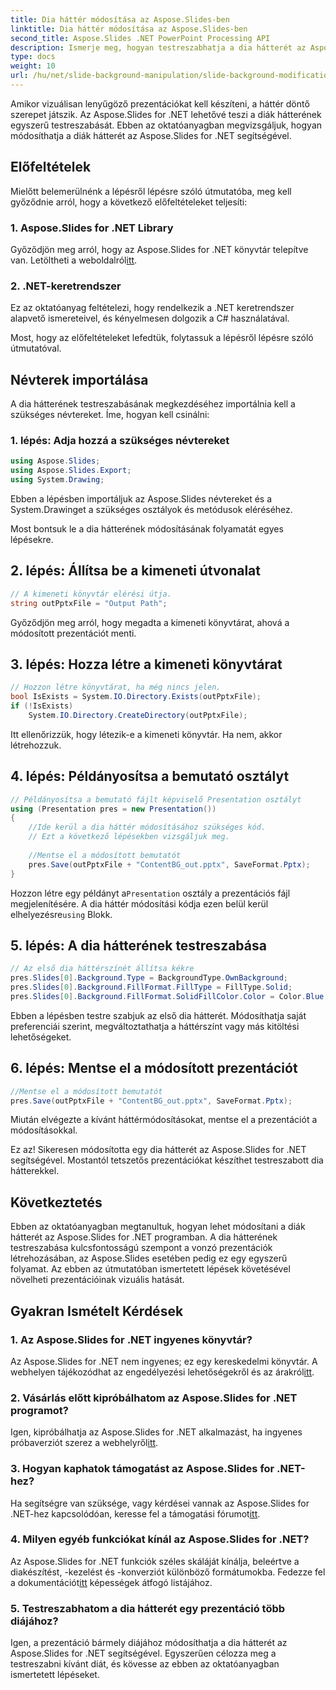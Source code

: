 ```yaml
---
title: Dia háttér módosítása az Aspose.Slides-ben
linktitle: Dia háttér módosítása az Aspose.Slides-ben
second_title: Aspose.Slides .NET PowerPoint Processing API
description: Ismerje meg, hogyan testreszabhatja a dia hátterét az Aspose.Slides for .NET segítségével. Emelje fel prezentációit tetszetős hátterekkel. Kezdje el még ma!
type: docs
weight: 10
url: /hu/net/slide-background-manipulation/slide-background-modification/
---
```


Amikor vizuálisan lenyűgöző prezentációkat kell készíteni, a háttér döntő szerepet játszik. Az Aspose.Slides for .NET lehetővé teszi a diák hátterének egyszerű testreszabását. Ebben az oktatóanyagban megvizsgáljuk, hogyan módosíthatja a diák hátterét az Aspose.Slides for .NET segítségével. 

## Előfeltételek

Mielőtt belemerülnénk a lépésről lépésre szóló útmutatóba, meg kell győződnie arról, hogy a következő előfeltételeket teljesíti:

### 1. Aspose.Slides for .NET Library

 Győződjön meg arról, hogy az Aspose.Slides for .NET könyvtár telepítve van. Letöltheti a weboldalról[itt](https://releases.aspose.com/slides/net/).

### 2. .NET-keretrendszer

Ez az oktatóanyag feltételezi, hogy rendelkezik a .NET keretrendszer alapvető ismereteivel, és kényelmesen dolgozik a C# használatával.

Most, hogy az előfeltételeket lefedtük, folytassuk a lépésről lépésre szóló útmutatóval.

## Névterek importálása

A dia hátterének testreszabásának megkezdéséhez importálnia kell a szükséges névtereket. Íme, hogyan kell csinálni:

### 1. lépés: Adja hozzá a szükséges névtereket

```csharp
using Aspose.Slides;
using Aspose.Slides.Export;
using System.Drawing;
```

Ebben a lépésben importáljuk az Aspose.Slides névtereket és a System.Drawinget a szükséges osztályok és metódusok eléréséhez.

Most bontsuk le a dia hátterének módosításának folyamatát egyes lépésekre.

## 2. lépés: Állítsa be a kimeneti útvonalat

```csharp
// A kimeneti könyvtár elérési útja.
string outPptxFile = "Output Path";
```

Győződjön meg arról, hogy megadta a kimeneti könyvtárat, ahová a módosított prezentációt menti.

## 3. lépés: Hozza létre a kimeneti könyvtárat

```csharp
// Hozzon létre könyvtárat, ha még nincs jelen.
bool IsExists = System.IO.Directory.Exists(outPptxFile);
if (!IsExists)
    System.IO.Directory.CreateDirectory(outPptxFile);
```

Itt ellenőrizzük, hogy létezik-e a kimeneti könyvtár. Ha nem, akkor létrehozzuk.

## 4. lépés: Példányosítsa a bemutató osztályt

```csharp
// Példányosítsa a bemutató fájlt képviselő Presentation osztályt
using (Presentation pres = new Presentation())
{
    //Ide kerül a dia háttér módosításához szükséges kód.
    // Ezt a következő lépésekben vizsgáljuk meg.
    
    //Mentse el a módosított bemutatót
    pres.Save(outPptxFile + "ContentBG_out.pptx", SaveFormat.Pptx);
}
```

 Hozzon létre egy példányt a`Presentation` osztály a prezentációs fájl megjelenítésére. A dia háttér módosítási kódja ezen belül kerül elhelyezésre`using` Blokk.

## 5. lépés: A dia hátterének testreszabása

```csharp
// Az első dia háttérszínét állítsa kékre
pres.Slides[0].Background.Type = BackgroundType.OwnBackground;
pres.Slides[0].Background.FillFormat.FillType = FillType.Solid;
pres.Slides[0].Background.FillFormat.SolidFillColor.Color = Color.Blue;
```

Ebben a lépésben testre szabjuk az első dia hátterét. Módosíthatja saját preferenciái szerint, megváltoztathatja a háttérszínt vagy más kitöltési lehetőségeket.

## 6. lépés: Mentse el a módosított prezentációt

```csharp
//Mentse el a módosított bemutatót
pres.Save(outPptxFile + "ContentBG_out.pptx", SaveFormat.Pptx);
```

Miután elvégezte a kívánt háttérmódosításokat, mentse el a prezentációt a módosításokkal.

Ez az! Sikeresen módosította egy dia hátterét az Aspose.Slides for .NET segítségével. Mostantól tetszetős prezentációkat készíthet testreszabott dia hátterekkel.

## Következtetés

Ebben az oktatóanyagban megtanultuk, hogyan lehet módosítani a diák hátterét az Aspose.Slides for .NET programban. A dia hátterének testreszabása kulcsfontosságú szempont a vonzó prezentációk létrehozásában, az Aspose.Slides esetében pedig ez egy egyszerű folyamat. Az ebben az útmutatóban ismertetett lépések követésével növelheti prezentációinak vizuális hatását.

## Gyakran Ismételt Kérdések

### 1. Az Aspose.Slides for .NET ingyenes könyvtár?

 Az Aspose.Slides for .NET nem ingyenes; ez egy kereskedelmi könyvtár. A webhelyen tájékozódhat az engedélyezési lehetőségekről és az árakról[itt](https://purchase.aspose.com/buy).

### 2. Vásárlás előtt kipróbálhatom az Aspose.Slides for .NET programot?

 Igen, kipróbálhatja az Aspose.Slides for .NET alkalmazást, ha ingyenes próbaverziót szerez a webhelyről[itt](https://releases.aspose.com/).

### 3. Hogyan kaphatok támogatást az Aspose.Slides for .NET-hez?

 Ha segítségre van szüksége, vagy kérdései vannak az Aspose.Slides for .NET-hez kapcsolódóan, keresse fel a támogatási fórumot[itt](https://forum.aspose.com/).

### 4. Milyen egyéb funkciókat kínál az Aspose.Slides for .NET?

 Az Aspose.Slides for .NET funkciók széles skáláját kínálja, beleértve a diakészítést, -kezelést és -konverziót különböző formátumokba. Fedezze fel a dokumentációt[itt](https://reference.aspose.com/slides/net/) képességek átfogó listájához.

### 5. Testreszabhatom a dia hátterét egy prezentáció több diájához?

Igen, a prezentáció bármely diájához módosíthatja a dia hátterét az Aspose.Slides for .NET segítségével. Egyszerűen célozza meg a testreszabni kívánt diát, és kövesse az ebben az oktatóanyagban ismertetett lépéseket.
